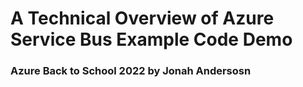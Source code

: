 # A Technical Overview of Azure Service Bus Example Code Demo
### Azure Back to School 2022 by Jonah Andersosn 
